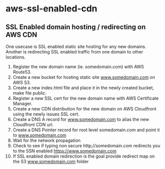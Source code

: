 # aws-ssl-enabled-cdn
SSL Enabled domain hosting / redirecting on AWS CDN
---------------------------------------------------

One usecase is SSL enabled static site hosting for any new domains.
Another is redirecting SSL enabled traffic from one domain to other locations.

1. Register the new domain name (ie. somedomain.com) with AWS Route53.
2. Create a new bucket for hosting static site www.somedomain.com on AWS S3.
3. Create a new index.html file and place it in the newly created bucket, make file public.
4. Register a new SSL cert for the new domain name with AWS Certificate Manager.
5. Create a new CDN distribution for the new domain on AWS Cloudfront using the newly issues SSL cert.
6. Create a DNS A record for www.somedomain.com to alias the new Cloudfront CDN url.
7. Create a DNS Pointer record for root level somedomain.com and point it to www.somedomain.com
8. Wait for the network propagation 
9. Check to see if typing non secure http;//somedomain.com redirects you to the SSN enabled https://www.somedomain.com
10. If SSL enabled domain redirection is the goal provide redirect map on the S3 www.somedomain.com folder
